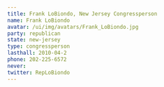 ```yaml
---
title: Frank LoBiondo, New Jersey Congressperson
name: Frank LoBiondo
avatar: /ui/img/avatars/Frank_LoBiondo.jpg
party: republican
state: new-jersey
type: congressperson
lasthall: 2010-04-2
phone: 202-225-6572
never:
twitter: RepLoBiondo
---
```

